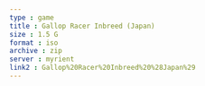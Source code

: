 ```yaml
---
type : game
title : Gallop Racer Inbreed (Japan)
size : 1.5 G
format : iso
archive : zip
server : myrient
link2 : Gallop%20Racer%20Inbreed%20%28Japan%29
---
```

